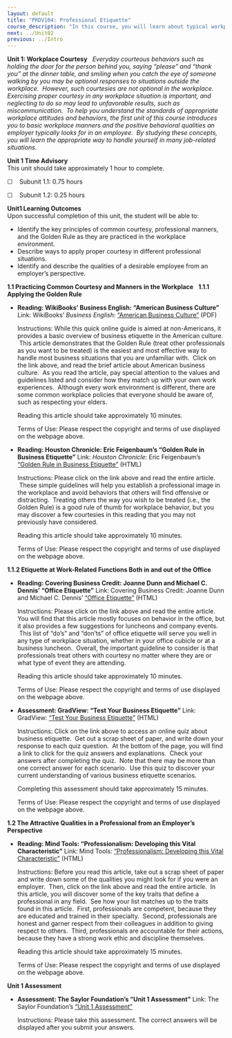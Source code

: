 ```yaml
---
layout: default
title: "PRDV104: Professional Etiquette"
course_description: "In this course, you will learn about typical workplace etiquette protocols, communication standards, and cultural awareness strategies in order to navigate these common obstacles as smoothly as possible."
next: ../Unit02
previous: ../Intro
---
```

**Unit 1: Workplace Courtesy** <span id="1"></span> 
*Everyday courteous behaviors such as holding the door for the person
behind you, saying “please” and “thank you” at the dinner table, and
smiling when you catch the eye of someone walking by you may be optional
responses to situations outside the workplace.  However, such courtesies
are not optional in the workplace.  Exercising proper courtesy in any
workplace situation is important, and neglecting to do so may lead to
unfavorable results, such as miscommunication.  To help you understand
the standards of appropriate workplace attitudes and behaviors, the
first unit of this course introduces you to basic workplace manners and
the positive behavioral qualities an employer typically looks for in an
employee.  By studying these concepts, you will learn the appropriate
way to handle yourself in many job-related situations.*

**Unit 1 Time Advisory**  
This unit should take approximately 1 hour to complete.  
  
 ☐    Subunit 1.1: 0.75 hours  
  
 ☐    Subunit 1.2: 0.25 hours

**Unit1 Learning Outcomes**  
Upon successful completion of this unit, the student will be able to:
-   Identify the key principles of common courtesy, professional
    manners, and the Golden Rule as they are practiced in the workplace
    environment.
-   Describe ways to apply proper courtesy in different professional
    situations.
-   Identify and describe the qualities of a desirable employee from an
    employer’s perspective.

**1.1 Practicing Common Courtesy and Manners in the Workplace** <span
id="1.1"></span> 
**1.1.1 Applying the Golden Rule** <span id="1.1.1"></span> 
-   **Reading: WikiBooks’ Business English: “American Business
    Culture”**
    Link: WikiBooks’ *Business English*: [“American Business
    Culture”](http://www.saylor.org/site/wp-content/uploads/2012/10/PRDV104-1.1.1.pdf) (PDF)  
      
     Instructions: While this quick online guide is aimed at
    non-Americans, it provides a basic overview of business etiquette in
    the American culture.  This article demonstrates that the Golden
    Rule (treat other professionals as you want to be treated) is the
    easiest and most effective way to handle most business situations
    that you are unfamiliar with.  Click on the link above, and read the
    brief article about American business culture.  As you read the
    article, pay special attention to the values and guidelines listed
    and consider how they match up with your own work experiences.
     Although every work environment is different, there are some common
    workplace policies that everyone should be aware of, such as
    respecting your elders.  
      
     Reading this article should take approximately 10 minutes.  
      
     Terms of Use: Please respect the copyright and terms of use
    displayed on the webpage above.

-   **Reading: Houston Chronicle: Eric Feigenbaum’s “Golden Rule in
    Business Etiquette”**
    Link: *Houston Chronicle*: Eric Feigenbaum’s [“Golden Rule in
    Business
    Etiquette”](http://smallbusiness.chron.com/golden-rule-business-etiquette-2858.html)
    (HTML)  
      
     Instructions: Please click on the link above and read the entire
    article.  These simple guidelines will help you establish a
    professional image in the workplace and avoid behaviors that others
    will find offensive or distracting.  Treating others the way you
    wish to be treated (i.e., the Golden Rule) is a good rule of thumb
    for workplace behavior, but you may discover a few courtesies in
    this reading that you may not previously have considered.  
      
     Reading this article should take approximately 10 minutes.  
      
     Terms of Use: Please respect the copyright and terms of use
    displayed on the webpage above.

**1.1.2 Etiquette at Work-Related Functions Both in and out of the
Office** <span id="1.1.2"></span> 
-   **Reading: Covering Business Credit: Joanne Dunn and Michael C.
    Dennis’ “Office Etiquette”**
    Link: Covering Business Credit: Joanne Dunn and Michael C. Dennis’
    [“Office
    Etiquette”](http://www.coveringcredit.com/business_credit_articles/Career_Development/art312.shtml) (HTML)  
      
     Instructions: Please click on the link above and read the entire
    article.  You will find that this article mostly focuses on behavior
    in the office, but it also provides a few suggestions for luncheons
    and company events.  This list of “do’s” and “don’ts” of office
    etiquette will serve you well in any type of workplace situation,
    whether in your office cubicle or at a business luncheon.  Overall,
    the important guideline to consider is that professionals treat
    others with courtesy no matter where they are or what type of event
    they are attending.  
      
     Reading this article should take approximately 10 minutes.  
      
     Terms of Use: Please respect the copyright and terms of use
    displayed on the webpage above.

-   **Assessment: GradView: “Test Your Business Etiquette”**
    Link: GradView: [“Test Your Business
    Etiquette”](http://www.gradview.com/articles/careers/etiquette.html) (HTML)  
      
     Instructions: Click on the link above to access an online quiz
    about business etiquette.  Get out a scrap sheet of paper, and write
    down your response to each quiz question.  At the bottom of the
    page, you will find a link to click for the quiz answers and
    explanations.  Check your answers after completing the quiz.  Note
    that there may be more than one correct answer for each scenario. 
    Use this quiz to discover your current understanding of various
    business etiquette scenarios.  
      
     Completing this assessment should take approximately 15 minutes.  
      
     Terms of Use: Please respect the copyright and terms of use
    displayed on the webpage above.

**1.2 The Attractive Qualities in a Professional from an Employer’s
Perspective** <span id="1.2"></span> 
-   **Reading: Mind Tools: “Professionalism: Developing this Vital
    Characteristic”**
    Link: Mind Tools: [“Professionalism: Developing this Vital
    Characteristic”](http://www.mindtools.com/pages/article/professionalism.htm) (HTML)  
      
     Instructions: Before you read this article, take out a scrap sheet
    of paper and write down some of the qualities you might look for if
    you were an employer.  Then, click on the link above and read the
    entire article.  In this article, you will discover some of the key
    traits that define a professional in any field.  See how your list
    matches up to the traits found in this article.  First,
    professionals are competent, because they are educated and trained
    in their specialty.  Second, professionals are honest and garner
    respect from their colleagues in addition to giving respect to
    others.  Third, professionals are accountable for their actions,
    because they have a strong work ethic and discipline themselves.  
      
     Reading this article should take approximately 15 minutes.  
      
     Terms of Use: Please respect the copyright and terms of use
    displayed on the webpage above.

**Unit 1 Assessment** <span id="1.3"></span> 
-   **Assessment: The Saylor Foundation’s “Unit 1 Assessment”**
    Link: The Saylor Foundation’s [“Unit 1
    Assessment”](http://school.saylor.org/mod/quiz/view.php?id=1178)  
      
     Instructions: Please take this assessment. The correct answers will
    be displayed after you submit your answers.



